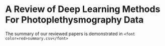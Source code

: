 # A Review of Deep Learning Methods For Photoplethysmography Data

The summary of our reviewed papers is demonstrated in `<font color=red>summary.csv</font>`
